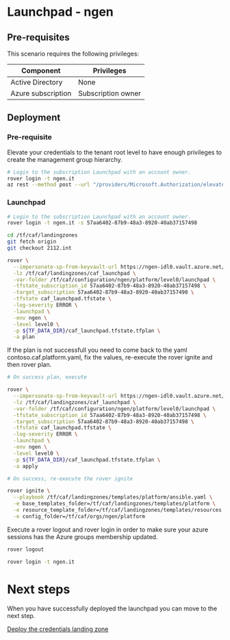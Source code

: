 # Launchpad - ngen

## Pre-requisites

This scenario requires the following privileges:

| Component          | Privileges         |
|--------------------|--------------------|
| Active Directory   | None               |
| Azure subscription | Subscription owner |

## Deployment

### Pre-requisite

Elevate your credentials to the tenant root level to have enough privileges to create the management group hierarchy.

```bash
# Login to the subscription Launchpad with an account owner.
rover login -t ngen.it
az rest --method post --url "/providers/Microsoft.Authorization/elevateAccess?api-version=2016-07-01"

```

### Launchpad

```bash
# Login to the subscription Launchpad with an account owner.
rover login -t ngen.it -s 57aa6402-87b9-48a3-8920-40ab37157498

cd /tf/caf/landingzones
git fetch origin
git checkout 2112.int

rover \
  --impersonate-sp-from-keyvault-url https://ngen-idl0.vault.azure.net/ \
  -lz /tf/caf/landingzones/caf_launchpad \
  -var-folder /tf/caf/configuration/ngen/platform/level0/launchpad \
  -tfstate_subscription_id 57aa6402-87b9-48a3-8920-40ab37157498 \
  -target_subscription 57aa6402-87b9-48a3-8920-40ab37157498 \
  -tfstate caf_launchpad.tfstate \
  -log-severity ERROR \
  -launchpad \
  -env ngen \
  -level level0 \
  -p ${TF_DATA_DIR}/caf_launchpad.tfstate.tfplan \
  -a plan

```

If the plan is not successfull you need to come back to the yaml contoso.caf.platform.yaml, fix the values, re-execute the rover ignite and then rover plan.


```bash 
# On success plan, execute

rover \
  --impersonate-sp-from-keyvault-url https://ngen-idl0.vault.azure.net/ \
  -lz /tf/caf/landingzones/caf_launchpad \
  -var-folder /tf/caf/configuration/ngen/platform/level0/launchpad \
  -tfstate_subscription_id 57aa6402-87b9-48a3-8920-40ab37157498 \
  -target_subscription 57aa6402-87b9-48a3-8920-40ab37157498 \
  -tfstate caf_launchpad.tfstate \
  -log-severity ERROR \
  -launchpad \
  -env ngen \
  -level level0 \
  -p ${TF_DATA_DIR}/caf_launchpad.tfstate.tfplan \
  -a apply

```

```bash
# On success, re-execute the rover ignite

rover ignite \
  --playbook /tf/caf/landingzones/templates/platform/ansible.yaml \
  -e base_templates_folder=/tf/caf/landingzones/templates/platform \
  -e resource_template_folder=/tf/caf/landingzones/templates/resources \
  -e config_folder=/tf/caf/orgs/ngen/platform

```

Execute a rover logout and rover login in order to make sure your azure sessions has the Azure groups membership updated.

```bash
rover logout

rover login -t ngen.it

```

# Next steps

When you have successfully deployed the launchpad you can  move to the next step.

 [Deploy the credentials landing zone](../credentials/readme.md)
